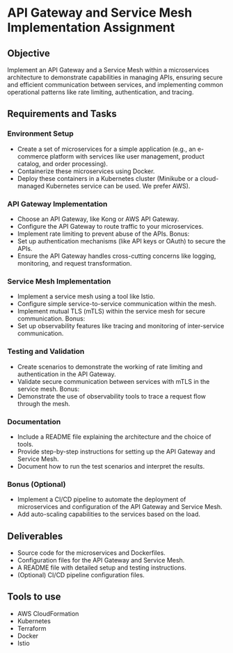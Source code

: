 # API Gateway and Service Mesh Implementation Assignment

## Objective
Implement an API Gateway and a Service Mesh within a microservices architecture to demonstrate capabilities in managing APIs, ensuring secure and efficient communication between services, and implementing common operational patterns like rate limiting, authentication, and tracing.

## Requirements and Tasks

### Environment Setup
- Create a set of microservices for a simple application (e.g., an e-commerce platform with services like user management, product catalog, and order processing).
- Containerize these microservices using Docker.
- Deploy these containers in a Kubernetes cluster (Minikube or a cloud-managed Kubernetes service can be used. We prefer AWS).

### API Gateway Implementation
- Choose an API Gateway, like Kong or AWS API Gateway.
- Configure the API Gateway to route traffic to your microservices.
- Implement rate limiting to prevent abuse of the APIs.
Bonus: 
- Set up authentication mechanisms (like API keys or OAuth) to secure the APIs.
- Ensure the API Gateway handles cross-cutting concerns like logging, monitoring, and request transformation.

### Service Mesh Implementation
- Implement a service mesh using a tool like Istio.
- Configure simple service-to-service communication within the mesh.
- Implement mutual TLS (mTLS) within the service mesh for secure communication.
Bonus: 
- Set up observability features like tracing and monitoring of inter-service communication.

### Testing and Validation
- Create scenarios to demonstrate the working of rate limiting and authentication in the API Gateway.
- Validate secure communication between services with mTLS in the service mesh.
Bonus:
- Demonstrate the use of observability tools to trace a request flow through the mesh.

### Documentation
- Include a README file explaining the architecture and the choice of tools.
- Provide step-by-step instructions for setting up the API Gateway and Service Mesh.
- Document how to run the test scenarios and interpret the results.

### Bonus (Optional)
- Implement a CI/CD pipeline to automate the deployment of microservices and configuration of the API Gateway and Service Mesh.
- Add auto-scaling capabilities to the services based on the load.

## Deliverables
- Source code for the microservices and Dockerfiles.
- Configuration files for the API Gateway and Service Mesh.
- A README file with detailed setup and testing instructions.
- (Optional) CI/CD pipeline configuration files.

## Tools to use
- AWS CloudFormation
- Kubernetes
- Terraform
- Docker
- Istio